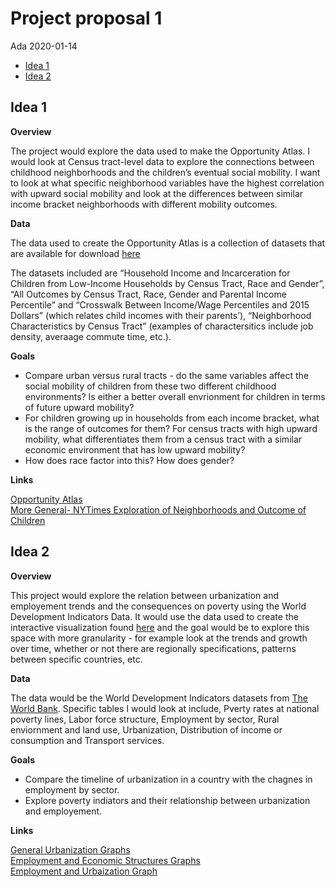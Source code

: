 Project proposal 1
================
Ada
2020-01-14

  - [Idea 1](#idea-1)
  - [Idea 2](#idea-2)

## Idea 1

**Overview**

The project would explore the data used to make the Opportunity Atlas. I
would look at Census tract-level data to explore the connections between
childhood neighborhoods and the children’s eventual social mobility. I
want to look at what specific neighborhood variables have the highest
correlation with upward social mobility and look at the differences
between similar income bracket neighborhoods with different mobility
outcomes.

**Data**

The data used to create the Opportunity Atlas is a collection of
datasets that are available for download
<here>[here](https://opportunityinsights.org/data/?geographic_level=0&topic=0&paper_id=1652#resource-listing)

The datasets included are “Household Income and Incarceration for
Children from Low-Income Households by Census Tract, Race and Gender”,
“All Outcomes by Census Tract, Race, Gender and Parental Income
Percentile” and “Crosswalk Between Income/Wage Percentiles and 2015
Dollars” (which relates child incomes with their parents’),
“Neighborhood Characteristics by Census Tract” (examples of
charactersitics include job density, averaage commute time, etc.).

**Goals**

  - Compare urban versus rural tracts - do the same variables affect the
    social mobility of children from these two different childhood
    environments? Is either a better overall envrionment for children in
    terms of future upward mobility?
  - For children growing up in households from each income bracket, what
    is the range of outcomes for them? For census tracts with high
    upward mobility, what differentiates them from a census tract with a
    similar economic environment that has low upward mobility?
  - How does race factor into this? How does gender?

**Links**

<here>[Opportunity
Atlas](https://opportunityinsights.org/wp-content/uploads/2018/10/atlas_paper.pdf)  
<here>[More General- NYTimes Exploration of Neighborhoods and Outcome of
Children](https://www.nytimes.com/2018/10/01/upshot/maps-neighborhoods-shape-child-poverty.html)

## Idea 2

**Overview**

This project would explore the relation between urbanization and
employement trends and the consequences on poverty using the World
Development Indicators Data. It would use the data used to create the
interactive visualization found
<here>[here](https://ourworldindata.org/grapher/employment-in-agri-vs-urban-pop?time=1991..2013)
and the goal would be to explore this space with more granularity - for
example look at the trends and growth over time, whether or not there
are regionally specifications, patterns between specific countries, etc.

**Data**

The data would be the World Development Indicators datasets from
<here>[The World Bank](http://wdi.worldbank.org/tables). Specific tables
I would look at include, Pverty rates at national poverty lines, Labor
force structure, Employment by sector, Rural enviornment and land use,
Urbanization, Distribution of income or consumption and Transport
services.

**Goals**

  - Compare the timeline of urbanization in a country with the chagnes
    in employment by sector.
  - Explore poverty indiators and their relationship between
    urbanization and employement.

**Links**

<here>[General Urbanization
Graphs](https://ourworldindata.org/urbanization)  
<here>[Employment and Economic Structures
Graphs](https://ourworldindata.org/structural-transformation-and-deindustrialization-evidence-from-todays-rich-countries)  
<here>[Employment and Urbaization
Graph](https://ourworldindata.org/grapher/employment-in-agri-vs-urban-pop?time=1991..2013_)
